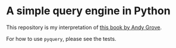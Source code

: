 # A simple query engine in Python

This repository is my interpretation of [this book by Andy Grove](https://leanpub.com/how-query-engines-work).

For how to use `pyquery`, please see the tests.